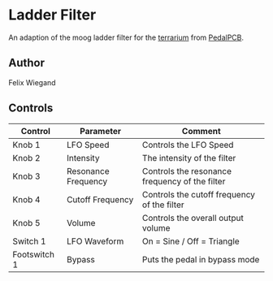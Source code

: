 # Ladder Filter

An adaption of the moog ladder filter for the [terrarium](https://www.pedalpcb.com/product/pcb351/) from [PedalPCB](https://www.pedalpcb.com).

## Author

Felix Wiegand

## Controls

| Control | Parameter | Comment |
| --- | --- | --- |
| Knob 1 | LFO Speed | Controls the LFO Speed |
| Knob 2 | Intensity | The intensity of the filter |
| Knob 3 | Resonance Frequency | Controls the resonance frequency of the filter |
| Knob 4 | Cutoff Frequency | Controls the cutoff frequency of the filter |
| Knob 5 | Volume | Controls the overall output volume |
| Switch 1 | LFO Waveform | On = Sine / Off = Triangle |
| Footswitch 1 | Bypass | Puts the pedal in bypass mode |